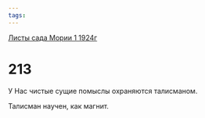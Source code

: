 ```yaml
---
tags:
---
```



[Листы сада Мории 1 1924г](/agni/1924)



# 213

У Нас чистые сущие помыслы охраняются талисманом.   



Талисман научен, как магнит.   


